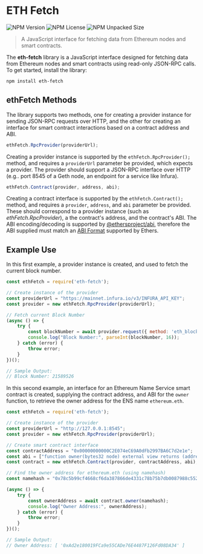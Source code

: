 # ETH Fetch
![NPM Version](https://img.shields.io/npm/v/eth-fetch) ![NPM License](https://img.shields.io/npm/l/eth-fetch) ![NPM Unpacked Size](https://img.shields.io/npm/unpacked-size/eth-fetch)

> A JavaScript interface for fetching data from Ethereum nodes and smart contracts.

The **eth-fetch** library is a JavaScript interface designed for fetching data from Ethereum nodes and smart contracts using read-only JSON-RPC calls. To get started, install the library:
```bash
npm install eth-fetch
```

## ethFetch Methods
The library supports two methods, one for creating a provider instance for sending JSON-RPC requests over HTTP, and the other for creating an interface for smart contract interactions based on a contract address and ABI.
```js
ethFetch.RpcProvider(providerUrl);
```
Creating a provider instance is supported by the `ethFetch.RpcProvider();` method, and requires a `providerUrl` parameter be provided, which expects a provider. The provider should support a JSON-RPC interface over HTTP (e.g.. port 8545 of a Geth node, an endpoint for a service like Infura).
```js
ethFetch.Contract(provider, address, abi);
```
Creating a contract interface is supported by the `ethFetch.Contract();` method, and requires a `provider`, `address`, and `abi` parameter be provided. These should correspond to a provider instance (such as *ethFetch.RpcProvider*), a the contract's address, and the contract's ABI. The ABI encoding/decoding is supported by [@ethersproject/abi](https://www.npmjs.com/package/@ethersproject/abi), therefore the ABI supplied must match an [ABI Format](https://docs.ethers.org/v5/api/utils/abi/formats/) supported by Ethers.

## Example Use
In this first example, a provider instance is created, and used to fetch the current block number.
```js
const ethFetch = require('eth-fetch');

// Create instance of the provider
const providerUrl = "https://mainnet.infura.io/v3/INFURA_API_KEY";
const provider = new ethFetch.RpcProvider(providerUrl);

// Fetch current Block Number
(async () => {
    try {
        const blockNumber = await provider.request({ method: 'eth_blockNumber' });
        console.log("Block Number:", parseInt(blockNumber, 16));
    } catch (error) {
        throw error;
    }
})();

// Sample Output:
// Block Number: 21589526

```
In this second example, an interface for an Ethereum Name Service smart contract is created, supplying the contract address, and ABI for the `owner` function, to retrieve the owner address for the ENS name `ethereum.eth`.
```js
const ethFetch = require('eth-fetch');

// Create instance of the provider
const providerUrl = "http://127.0.0.1:8545";
const provider = new ethFetch.RpcProvider(providerUrl);

// Create smart contract interface
const contractAddress = "0x00000000000C2E074eC69A0dFb2997BA6C7d2e1e";
const abi = ["function owner(bytes32 node) external view returns (address)"];
const contract = new ethFetch.Contract(provider, contractAddress, abi);

// Find the owner address for ethereum.eth (using namehash)
const namehash = "0x78c5b99cf4668cf6da387866de4331c78b75b7db0087988c552f73e1714447b9";

(async () => {
    try {
        const ownerAddress = await contract.owner(namehash);
        console.log("Owner Address:", ownerAddress);
    } catch (error) {
        throw error;
    }
})();

// Sample Output:
// Owner Address: [ '0xAd2e180019FCa9e55CADe76E4487F126Fd08DA34' ]

```
